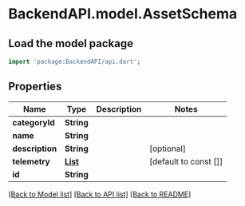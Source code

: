 # BackendAPI.model.AssetSchema

## Load the model package
```dart
import 'package:BackendAPI/api.dart';
```

## Properties
 Name            | Type                                          | Description | Notes                 
-----------------|-----------------------------------------------|-------------|-----------------------
 **categoryId**  | **String**                                    |             | 
 **name**        | **String**                                    |             | 
 **description** | **String**                                    |             | [optional]            
 **telemetry**   | [**List<AssetTelemetry>**](AssetTelemetry.md) |             | [default to const []] 
 **id**          | **String**                                    |             | 

[[Back to Model list]](../README.md#documentation-for-models) [[Back to API list]](../README.md#documentation-for-api-endpoints) [[Back to README]](../README.md)


